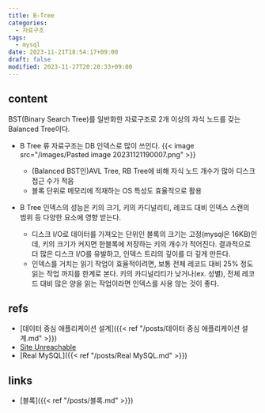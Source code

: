 ```yaml
---
title: B-Tree
categories:
  - 자료구조
tags:
  - mysql
date: 2023-11-21T18:54:17+09:00
draft: false
modified: 2023-11-27T20:28:33+09:00
---
```


## content
BST(Binary Search Tree)를 일반화한 자료구조로 2개 이상의 자식 노드를 갖는 Balanced Tree이다.

- B Tree 류 자료구조는 DB 인덱스로 많이 쓰인다.
{{< image src="/images/Pasted image 20231121190007.png" >}}
	- (Balanced BST인)AVL Tree, RB Tree에 비해 자식 노드 개수가 많아 디스크 접근 수가 적음
	- 블록 단위로 메모리에 적재하는 OS 특성도 효율적으로 활용


- B Tree 인덱스의 성능은 키의 크기, 키의 카디널리티, 레코드 대비 인덱스 스캔의 범위 등 다양한 요소에 영향 받는다.
	- 디스크 I/O로 데이터를 가져오는 단위인 블록의 크기는 고정(mysql은 16KB)인데, 키의 크기가 커지면 한블록에 저장하는 키의 개수가 적어진다. 결과적으로 더 많은 디스크 I/O를 유발하고, 인덱스 트리의 깊이를 더 깊게 만든다.
	- 인덱스를 거치는 읽기 작업이 효율적이려면, 보통 전체 레코드 대비 25% 정도 읽는 작업 까지를 한계로 본다. 키의 카디널리티가 낮거나(ex. 성별), 전체 레코드 대비 많은 양을 읽는 작업이라면 인덱스를 사용 않는 것이 좋다.
## refs
- [데이터 중심 애플리케이션 설계]({{< ref "/posts/데이터 중심 애플리케이션 설계.md" >}})
- [Site Unreachable](https://www.youtube.com/watch?v=bqkcoSm_rCs&ab_channel=%EC%89%AC%EC%9A%B4%EC%BD%94%EB%93%9C)
- [Real MySQL]({{< ref "/posts/Real MySQL.md" >}})



## links
- [블록]({{< ref "/posts/블록.md" >}})

